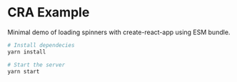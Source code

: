 # CRA Example

Minimal demo of loading spinners with create-react-app using ESM bundle.

```sh
# Install dependecies
yarn install

# Start the server
yarn start
```
